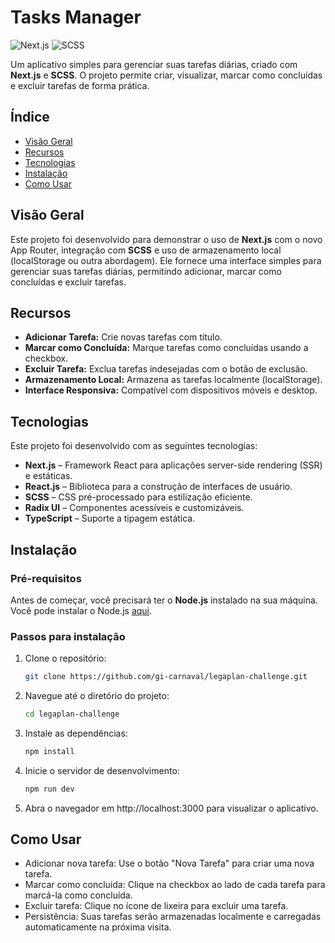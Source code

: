 # Tasks Manager

![Next.js](https://img.shields.io/badge/Next.js-14.2.12-blue) ![SCSS](https://img.shields.io/badge/SCSS-1.79.1-ff69b4)

Um aplicativo simples para gerenciar suas tarefas diárias, criado com **Next.js** e **SCSS**. O projeto permite criar, visualizar, marcar como concluídas e excluir tarefas de forma prática.

## Índice

- [Visão Geral](#visão-geral)
- [Recursos](#recursos)
- [Tecnologias](#tecnologias)
- [Instalação](#instalação)
- [Como Usar](#como-usar)

## Visão Geral

Este projeto foi desenvolvido para demonstrar o uso de **Next.js** com o novo App Router, integração com **SCSS** e uso de armazenamento local (localStorage ou outra abordagem). Ele fornece uma interface simples para gerenciar suas tarefas diárias, permitindo adicionar, marcar como concluídas e excluir tarefas.

## Recursos

- **Adicionar Tarefa:** Crie novas tarefas com título.
- **Marcar como Concluída:** Marque tarefas como concluídas usando a checkbox.
- **Excluir Tarefa:** Exclua tarefas indesejadas com o botão de exclusão.
- **Armazenamento Local:** Armazena as tarefas localmente (localStorage).
- **Interface Responsiva:** Compatível com dispositivos móveis e desktop.

## Tecnologias

Este projeto foi desenvolvido com as seguintes tecnologias:

- **Next.js** – Framework React para aplicações server-side rendering (SSR) e estáticas.
- **React.js** – Biblioteca para a construção de interfaces de usuário.
- **SCSS** – CSS pré-processado para estilização eficiente.
- **Radix UI** – Componentes acessíveis e customizáveis.
- **TypeScript** – Suporte a tipagem estática.

## Instalação

### Pré-requisitos

Antes de começar, você precisará ter o **Node.js** instalado na sua máquina. Você pode instalar o Node.js [aqui](https://nodejs.org).

### Passos para instalação

1. Clone o repositório:

   ```bash
   git clone https://github.com/gi-carnaval/legaplan-challenge.git

2. Navegue até o diretório do projeto:

   ```bash
   cd legaplan-challenge

3. Instale as dependências:

   ```bash
   npm install

4. Inicie o servidor de desenvolvimento:

   ```bash
   npm run dev

5. Abra o navegador em http://localhost:3000 para visualizar o aplicativo.

## Como Usar

- Adicionar nova tarefa: Use o botão "Nova Tarefa" para criar uma nova tarefa.
- Marcar como concluída: Clique na checkbox ao lado de cada tarefa para marcá-la como concluída.
- Excluir tarefa: Clique no ícone de lixeira para excluir uma tarefa.
- Persistência: Suas tarefas serão armazenadas localmente e carregadas automaticamente na próxima visita.